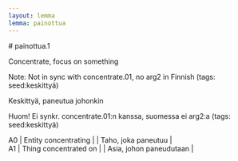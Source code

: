 ```yaml
---
layout: lemma
lemma: painottua
---
```


<div class="sense">
# <span class="sensename">painottua.1</span>

<span class="description">Concentrate, focus on something</span>

Note: Not in sync with concentrate.01, no arg2 in Finnish (tags: seed:keskittyä)

<span class="description">Keskittyä, paneutua johonkin</span>

Huom! Ei synkr. concentrate.01:n kanssa, suomessa ei arg2:a (tags: seed:keskittyä)

A0 | Entity concentrating |   | Taho, joka paneutuu |  
A1 | Thing concentrated on |   | Asia, johon paneudutaan |  

</div>

